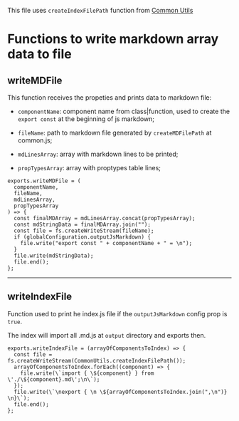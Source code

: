This file uses `createIndexFilePath` function from [Common Utils](./common.md)

 # Functions to write markdown array data to file

 ## writeMDFile

 This function receives the propeties and prints data to markdown file:

 - `componentName`: component name from class|function, used to create the `export const` at the beginning of js markdown;

 - `fileName`: path to markdown file generated by `createMDFilePath` at common.js;

 - `mdLinesArray`: array with markdown lines to be printed;

 - `propTypesArray`: array with proptypes table lines;

```
exports.writeMDFile = (
  componentName,
  fileName,
  mdLinesArray,
  propTypesArray
) => {
  const finalMDArray = mdLinesArray.concat(propTypesArray);
  const mdStringData = finalMDArray.join("");
  const file = fs.createWriteStream(fileName);
  if (globalConfiguration.outputJsMarkdown) {
    file.write("export const " + componentName + " = \n");
  }
  file.write(mdStringData);
  file.end();
};
```
---

 ## writeIndexFile

 Function used to print he index.js file if the `outputJsMarkdown` config prop is `true`.

 The index will import all .md.js at `output` directory and exports then.

```
exports.writeIndexFile = (arrayOfComponentsToIndex) => {
  const file = fs.createWriteStream(CommonUtils.createIndexFilePath());
  arrayOfComponentsToIndex.forEach((component) => {
    file.write(\`import { \${component} } from \'./\${component}.md\';\n\`);
  });
  file.write(\`\nexport { \n \${arrayOfComponentsToIndex.join(",\n")} \n}\`);
  file.end();
};
```
